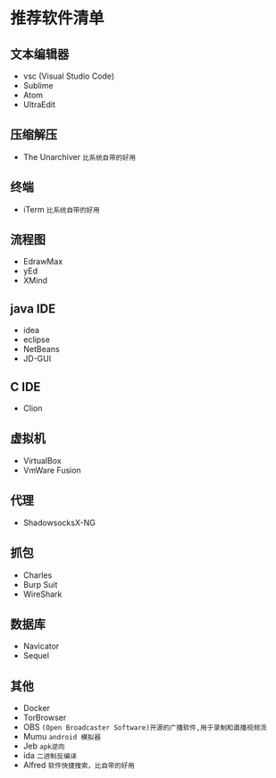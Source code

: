 # 推荐软件清单

## 文本编辑器
* vsc (Visual Studio Code)
* Sublime
* Atom
* UltraEdit

## 压缩解压
* The Unarchiver `比系统自带的好用`

## 终端
* iTerm `比系统自带的好用`

## 流程图
* EdrawMax
* yEd
* XMind

## java IDE
* idea
* eclipse
* NetBeans
* JD-GUI

## C IDE
* Clion

## 虚拟机
* VirtualBox
* VmWare Fusion

## 代理
* ShadowsocksX-NG

## 抓包
* Charles
* Burp Suit
* WireShark

## 数据库
* Navicator
* Sequel

## 其他
* Docker
* TorBrowser
* OBS   `(Open Broadcaster Software)开源的广播软件,用于录制和直播视频流`
* Mumu  `android 模拟器`
* Jeb  `apk逆向`
* ida `二进制反编译`
* Alfred `软件快捷搜索，比自带的好用`

